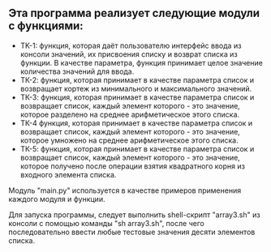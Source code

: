 Эта программа реализует следующие модули с функциями:
-

- TK-1: функция, которая даёт пользователю интерфейс ввода из консоли значений, их присвоения списку и возврат списка из функции. В качестве параметра, функция принимает целое значение количества значений для ввода.
- ТК-2: функция, которая принимает в качестве параметра список и возвращает кортеж из минимального и максимального значений.
- ТК-3: функция, которая принимает в качестве параметра список и возвращает список, каждый элемент которого - это значение, которое разделено на среднее арифметическое этого списка.
- ТК-4 функция, которая принимает в качестве параметра список и возвращает список, каждый элемент которого - это значение, которое умножено на среднее арифметическое этого списка.
- ТК-5: функция, которая принимает в качестве параметра список и возвращает список, каждый элемент которого - это значение, которое получено после операции взятия квадратного корня из входного элемента списка.

Модуль "main.py" используется в качестве примеров применения каждого модуля и функции.

Для запуска программы, следует выполнить shell-скрипт "array3.sh" из консоли с помощью команды "sh array3.sh", после чего последовательно ввести любые тестовые значения десяти элементов списка.